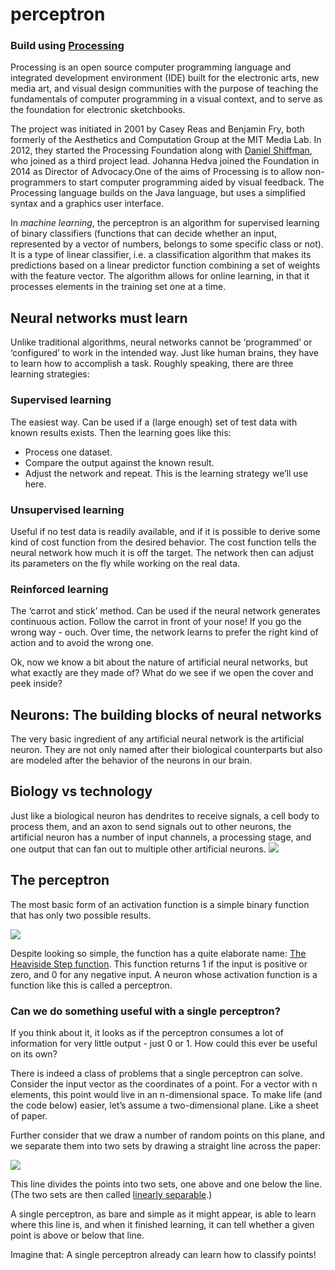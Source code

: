 # perceptron

### Build using [Processing](https://processing.org/)

Processing is an open source computer programming language and integrated development environment (IDE) built for the electronic arts, new media art, and visual design communities with the purpose of 
teaching the fundamentals of computer programming in a visual context, and to serve as the foundation for electronic sketchbooks.

The project was initiated in 2001 by Casey Reas and Benjamin Fry, both formerly of the Aesthetics and Computation Group at the MIT Media Lab. In 2012, they started the Processing Foundation along with 
[Daniel Shiffman](https://github.com/shiffman), who joined as a third project lead. Johanna Hedva joined the Foundation in 2014 as Director of Advocacy.One of the aims of Processing is to allow non-programmers to start computer programming aided by visual feedback. 
The Processing language builds on the Java language, but uses a simplified syntax and a graphics user interface.

In *machine learning*, the perceptron is an algorithm for supervised learning of binary classifiers (functions that can decide whether an input, represented by a vector of numbers, belongs to some specific class or not).
It is a type of linear classifier, i.e. a classification algorithm that makes its predictions based on a linear predictor function combining a set of weights with the feature vector. The algorithm allows for online learning, 
in that it processes elements in the training set one at a time.

## Neural networks must learn

Unlike traditional algorithms, neural networks cannot be ‘programmed’ or ‘configured’ to work in the intended way. 
Just like human brains, they have to learn how to accomplish a task. Roughly speaking, there are three learning strategies:

### Supervised learning
The easiest way. Can be used if a (large enough) set of test data with known results exists. 
Then the learning goes like this: 
 * Process one dataset. 
 * Compare the output against the known result. 
 * Adjust the network and repeat. 
This is the learning strategy we’ll use here.

### Unsupervised learning
Useful if no test data is readily available, and if it is possible to derive some kind of cost function from the desired behavior. 
The cost function tells the neural network how much it is off the target. 
The network then can adjust its parameters on the fly while working on the real data.

### Reinforced learning
The ‘carrot and stick’ method. Can be used if the neural network generates continuous action. 
Follow the carrot in front of your nose! If you go the wrong way - ouch. 
Over time, the network learns to prefer the right kind of action and to avoid the wrong one.

Ok, now we know a bit about the nature of artificial neural networks, 
but what exactly are they made of? What do we see if we open the cover and peek inside?


## Neurons: The building blocks of neural networks


The very basic ingredient of any artificial neural network is the artificial neuron. 
They are not only named after their biological counterparts but also are modeled after the behavior of the neurons in our brain.

## Biology vs technology
Just like a biological neuron has dendrites to receive signals, a cell body to process them, 
and an axon to send signals out to other neurons, the artificial neuron has a number of input channels, 
a processing stage, and one output that can fan out to multiple other artificial neurons.
![](https://appliedgo.net/media/perceptron/neuron.png)

## The perceptron

The most basic form of an activation function is a simple binary function that has only two possible results.

![](https://appliedgo.net/media/perceptron/heaviside.png)

Despite looking so simple, the function has a quite elaborate name: [The Heaviside Step function](https://en.wikipedia.org/wiki/Heaviside_step_function). 
This function returns 1 if the input is positive or zero, and 0 for any negative input. 
A neuron whose activation function is a function like this is called a perceptron.

### Can we do something useful with a single perceptron?

If you think about it, it looks as if the perceptron consumes a lot of information for very little output - just 0 or 1. 
How could this ever be useful on its own?

There is indeed a class of problems that a single perceptron can solve. 
Consider the input vector as the coordinates of a point. For a vector with n elements, this point would live in an n-dimensional space. 
To make life (and the code below) easier, let’s assume a two-dimensional plane. Like a sheet of paper.

Further consider that we draw a number of random points on this plane, 
and we separate them into two sets by drawing a straight line across the paper:

![](https://appliedgo.net/media/perceptron/pointsandline.png)

This line divides the points into two sets, one above and one below the line. (The two sets are then called [linearly separable](https://en.wikipedia.org/wiki/Linear_separability).)

A single perceptron, as bare and simple as it might appear, is able to learn where this line is, and when it finished learning, it can tell whether a given point is above or below that line.

Imagine that: A single perceptron already can learn how to classify points!

